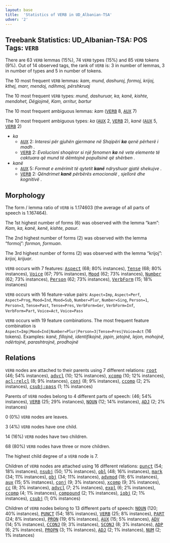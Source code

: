 ```yaml
---
layout: base
title:  'Statistics of VERB in UD_Albanian-TSA'
udver: '2'
---
```


## Treebank Statistics: UD_Albanian-TSA: POS Tags: `VERB`

There are 63 `VERB` lemmas (15%), 74 `VERB` types (15%) and 85 `VERB` tokens (9%).
Out of 14 observed tags, the rank of `VERB` is: 3 in number of lemmas, 3 in number of types and 5 in number of tokens.

The 10 most frequent `VERB` lemmas: <em>kam, mund, dashuroj, formoj, krijoj, kthej, marr, mendoj, ndihmoj, përshkruaj</em>

The 10 most frequent `VERB` types:  <em>mund, dashuruar, ka, kanë, kishte, mendohet, Dëgjojmë, Kam, arritur, bartur</em>

The 10 most frequent ambiguous lemmas: <em>kam</em> (<tt><a href="sq_tsa-pos-VERB.html">VERB</a></tt> 8, <tt><a href="sq_tsa-pos-AUX.html">AUX</a></tt> 7)

The 10 most frequent ambiguous types:  <em>ka</em> (<tt><a href="sq_tsa-pos-AUX.html">AUX</a></tt> 2, <tt><a href="sq_tsa-pos-VERB.html">VERB</a></tt> 2), <em>kanë</em> (<tt><a href="sq_tsa-pos-AUX.html">AUX</a></tt> 5, <tt><a href="sq_tsa-pos-VERB.html">VERB</a></tt> 2)


* <em>ka</em>
  * <tt><a href="sq_tsa-pos-AUX.html">AUX</a></tt> 2: <em>Interesi për gjuhën gjermane në Shqipëri <b>ka</b> qenë përherë i madh .</em>
  * <tt><a href="sq_tsa-pos-VERB.html">VERB</a></tt> 2: <em>Evolucioni shoqëror si një fenomen <b>ka</b> në vete elemente të caktuara që mund të dëmtojnë popullsinë që shërben .</em>
* <em>kanë</em>
  * <tt><a href="sq_tsa-pos-AUX.html">AUX</a></tt> 5: <em>Format e emërimit të qytetit <b>kanë</b> ndryshuar gjatë shekujve .</em>
  * <tt><a href="sq_tsa-pos-VERB.html">VERB</a></tt> 2: <em>Qëndrimet <b>kanë</b> përbërës emocionalë , sjellorë dhe kognitivë .</em>

## Morphology

The form / lemma ratio of `VERB` is 1.174603 (the average of all parts of speech is 1.167464).

The 1st highest number of forms (6) was observed with the lemma “kam”: <em>Kam, ka, kanë, kenë, kishte, pasur</em>.

The 2nd highest number of forms (2) was observed with the lemma “formoj”: <em>formon, formuan</em>.

The 3rd highest number of forms (2) was observed with the lemma “krijoj”: <em>krijoi, krijuar</em>.

`VERB` occurs with 7 features: <tt><a href="sq_tsa-feat-Aspect.html">Aspect</a></tt> (68; 80% instances), <tt><a href="sq_tsa-feat-Tense.html">Tense</a></tt> (68; 80% instances), <tt><a href="sq_tsa-feat-Voice.html">Voice</a></tt> (67; 79% instances), <tt><a href="sq_tsa-feat-Mood.html">Mood</a></tt> (62; 73% instances), <tt><a href="sq_tsa-feat-Number.html">Number</a></tt> (62; 73% instances), <tt><a href="sq_tsa-feat-Person.html">Person</a></tt> (62; 73% instances), <tt><a href="sq_tsa-feat-VerbForm.html">VerbForm</a></tt> (15; 18% instances)

`VERB` occurs with 16 feature-value pairs: `Aspect=Imp`, `Aspect=Perf`, `Aspect=Prog`, `Mood=Ind`, `Mood=Sub`, `Number=Plur`, `Number=Sing`, `Person=1`, `Person=3`, `Tense=Past`, `Tense=Pres`, `VerbForm=Ger`, `VerbForm=Inf`, `VerbForm=Part`, `Voice=Act`, `Voice=Pass`

`VERB` occurs with 19 feature combinations.
The most frequent feature combination is `Aspect=Imp|Mood=Ind|Number=Plur|Person=3|Tense=Pres|Voice=Act` (16 tokens).
Examples: <em>kanë, fillojnë, identifikojnë, japin, jetojnë, lejon, mohojnë, ndërtojnë, parashtrojnë, prodhojnë</em>


## Relations

`VERB` nodes are attached to their parents using 7 different relations: <tt><a href="sq_tsa-dep-root.html">root</a></tt> (46; 54% instances), <tt><a href="sq_tsa-dep-advcl.html">advcl</a></tt> (10; 12% instances), <tt><a href="sq_tsa-dep-xcomp.html">xcomp</a></tt> (10; 12% instances), <tt><a href="sq_tsa-dep-acl-relcl.html">acl:relcl</a></tt> (8; 9% instances), <tt><a href="sq_tsa-dep-conj.html">conj</a></tt> (8; 9% instances), <tt><a href="sq_tsa-dep-ccomp.html">ccomp</a></tt> (2; 2% instances), <tt><a href="sq_tsa-dep-csubj-pass.html">csubj:pass</a></tt> (1; 1% instances)

Parents of `VERB` nodes belong to 4 different parts of speech:  (46; 54% instances), <tt><a href="sq_tsa-pos-VERB.html">VERB</a></tt> (25; 29% instances), <tt><a href="sq_tsa-pos-NOUN.html">NOUN</a></tt> (12; 14% instances), <tt><a href="sq_tsa-pos-ADJ.html">ADJ</a></tt> (2; 2% instances)

0 (0%) `VERB` nodes are leaves.

3 (4%) `VERB` nodes have one child.

14 (16%) `VERB` nodes have two children.

68 (80%) `VERB` nodes have three or more children.

The highest child degree of a `VERB` node is 7.

Children of `VERB` nodes are attached using 16 different relations: <tt><a href="sq_tsa-dep-punct.html">punct</a></tt> (54; 18% instances), <tt><a href="sq_tsa-dep-nsubj.html">nsubj</a></tt> (50; 17% instances), <tt><a href="sq_tsa-dep-obl.html">obl</a></tt> (48; 16% instances), <tt><a href="sq_tsa-dep-mark.html">mark</a></tt> (34; 11% instances), <tt><a href="sq_tsa-dep-obj.html">obj</a></tt> (34; 11% instances), <tt><a href="sq_tsa-dep-advmod.html">advmod</a></tt> (18; 6% instances), <tt><a href="sq_tsa-dep-aux.html">aux</a></tt> (15; 5% instances), <tt><a href="sq_tsa-dep-conj.html">conj</a></tt> (9; 3% instances), <tt><a href="sq_tsa-dep-xcomp.html">xcomp</a></tt> (9; 3% instances), <tt><a href="sq_tsa-dep-cc.html">cc</a></tt> (8; 3% instances), <tt><a href="sq_tsa-dep-advcl.html">advcl</a></tt> (7; 2% instances), <tt><a href="sq_tsa-dep-expl.html">expl</a></tt> (6; 2% instances), <tt><a href="sq_tsa-dep-ccomp.html">ccomp</a></tt> (4; 1% instances), <tt><a href="sq_tsa-dep-compound.html">compound</a></tt> (2; 1% instances), <tt><a href="sq_tsa-dep-iobj.html">iobj</a></tt> (2; 1% instances), <tt><a href="sq_tsa-dep-csubj.html">csubj</a></tt> (1; 0% instances)

Children of `VERB` nodes belong to 13 different parts of speech: <tt><a href="sq_tsa-pos-NOUN.html">NOUN</a></tt> (120; 40% instances), <tt><a href="sq_tsa-pos-PUNCT.html">PUNCT</a></tt> (54; 18% instances), <tt><a href="sq_tsa-pos-VERB.html">VERB</a></tt> (25; 8% instances), <tt><a href="sq_tsa-pos-PART.html">PART</a></tt> (24; 8% instances), <tt><a href="sq_tsa-pos-PRON.html">PRON</a></tt> (19; 6% instances), <tt><a href="sq_tsa-pos-AUX.html">AUX</a></tt> (15; 5% instances), <tt><a href="sq_tsa-pos-ADV.html">ADV</a></tt> (14; 5% instances), <tt><a href="sq_tsa-pos-CCONJ.html">CCONJ</a></tt> (9; 3% instances), <tt><a href="sq_tsa-pos-SCONJ.html">SCONJ</a></tt> (8; 3% instances), <tt><a href="sq_tsa-pos-ADP.html">ADP</a></tt> (6; 2% instances), <tt><a href="sq_tsa-pos-PROPN.html">PROPN</a></tt> (3; 1% instances), <tt><a href="sq_tsa-pos-ADJ.html">ADJ</a></tt> (2; 1% instances), <tt><a href="sq_tsa-pos-NUM.html">NUM</a></tt> (2; 1% instances)

